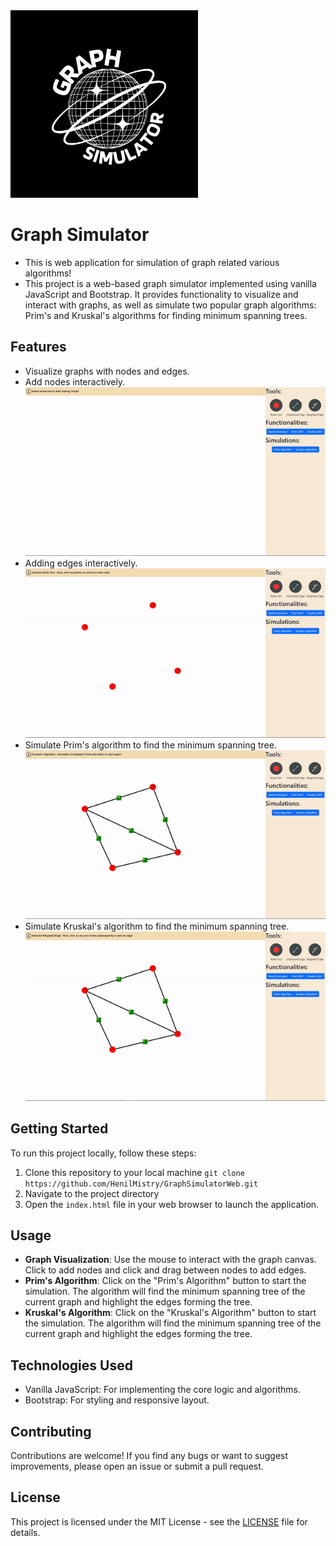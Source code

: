 <img src="./Asset/logo/logo.png" width=300 height=300>

# Graph Simulator 
- This is web application for simulation of graph related various algorithms!
- This project is a web-based graph simulator implemented using vanilla JavaScript and Bootstrap. It provides functionality to visualize and interact with graphs, as well as simulate two popular graph algorithms: Prim's and Kruskal's algorithms for finding minimum spanning trees.

## Features
- Visualize graphs with nodes and edges.
- Add nodes interactively.<br>
  ![Adding Nodes](./Asset/gifs/GS-addingNodes.gif)
- Adding edges interactively.<br>
  ![Adding Edges](./Asset/gifs/GS-addingWeightedEdge.gif)
- Simulate Prim's algorithm to find the minimum spanning tree.
  ![Prim's Algo Animation](./Asset/gifs/GS-primsAlgo.gif)
- Simulate Kruskal's algorithm to find the minimum spanning tree.
  ![Kruskal's Algo Animation](./Asset/gifs/GS-kruskalsAlgo.gif)

## Getting Started
To run this project locally, follow these steps:
1. Clone this repository to your local machine
`git clone https://github.com/HenilMistry/GraphSimulatorWeb.git`
2. Navigate to the project directory
3. Open the `index.html` file in your web browser to launch the application.

## Usage
- **Graph Visualization**: Use the mouse to interact with the graph canvas. Click to add nodes and click and drag between nodes to add edges.
- **Prim's Algorithm**: Click on the "Prim's Algorithm" button to start the simulation. The algorithm will find the minimum spanning tree of the current graph and highlight the edges forming the tree.
- **Kruskal's Algorithm**: Click on the "Kruskal's Algorithm" button to start the simulation. The algorithm will find the minimum spanning tree of the current graph and highlight the edges forming the tree.

## Technologies Used
- Vanilla JavaScript: For implementing the core logic and algorithms.
- Bootstrap: For styling and responsive layout.

## Contributing
Contributions are welcome! If you find any bugs or want to suggest improvements, please open an issue or submit a pull request.

## License
This project is licensed under the MIT License - see the [LICENSE](LICENSE) file for details.
